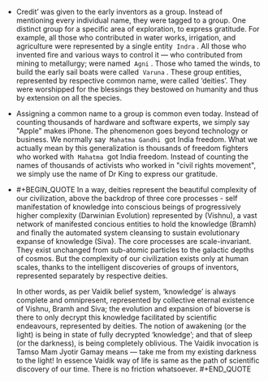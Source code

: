 - Credit’ was given to the early inventors as a group. Instead of mentioning every individual name, they were tagged to a group. One distinct group for a specific area of exploration, to express gratitude. For example, all those who contributed in water works, irrigation, and agriculture were represented by a single entity  `Indra` . All those who invented fire and various ways to control it — who contributed from mining to metallurgy; were named  `Agni` . Those who tamed the winds, to build the early sail boats were called  `Varuna` . These group entities, represented by respective common name, were called ‘deities’. They were worshipped for the blessings they bestowed on humanity and thus by extension on all the species.
- Assigning a common name to a group is common even today. Instead of counting thousands of hardware and software experts, we simply say "Apple" makes iPhone. The phenomenon goes beyond technology or business. We normally say  `Mahatma Gandhi`  got India freedom. What we actually mean by this generalization is thousands of freedom fighters who worked with  `Mahatma`  got India freedom. Instead of counting the names of thousands of activists who worked in "civil rights movement", we simply use the name of Dr King to express our gratitude.
- #+BEGIN_QUOTE
  In a way, deities represent the beautiful complexity of our civilization, above the backdrop of three core processes - self manifestation of knowledge into conscious beings of progressively higher complexity (Darwinian Evolution) represented by (Vishnu), a vast network of manifested concious entities to hold the knowledge (Bramh) and finally the automated system cleansing to sustain evolutionary expanse of knowledge (Siva). The core processes are scale-invariant. They exist unchanged from sub-atomic particles to the galactic depths of cosmos. But the complexity of our civilization exists only at human scales, thanks to the intelligent discoveries of groups of inventors, represented separately by respective deities.
  
  In other words, as per Vaidik belief system, ‘knowledge’ is always complete and omnipresent, represented by collective eternal existence of Vishnu, Bramh and Siva; the evolution and expansion of bioverse is there to only decrypt this knowledge facilitated by scientific endeavours, represented by deities. The notion of awakening (or the light) is being in state of fully decrypted ‘knowledge’; and that of sleep (or the darkness), is being completely oblivious. The Vaidik invocation is Tamso Mam Jyotir Gamay means — take me from my existing darkness to the light! In essence Vaidik way of life is same as the path of scientific discovery of our time. There is no friction whatsoever.
  #+END_QUOTE
